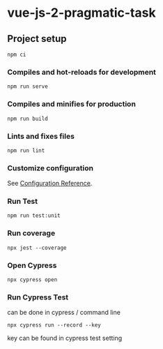 # vue-js-2-pragmatic-task

## Project setup
```
npm ci
```

### Compiles and hot-reloads for development
```
npm run serve
```

### Compiles and minifies for production
```
npm run build
```

### Lints and fixes files
```
npm run lint
```

### Customize configuration
See [Configuration Reference](https://cli.vuejs.org/config/).


### Run Test 
```
npm run test:unit
```

### Run coverage
```
npx jest --coverage
```

### Open Cypress
```
npx cypress open
```

### Run Cypress Test
can be done in cypress / command line 
```
npx cypress run --record --key
```
key can be found in cypress test setting 